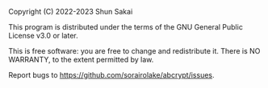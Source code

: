 Copyright (C) 2022-2023 Shun Sakai

This program is distributed under the terms of the GNU General Public License
v3.0 or later.

This is free software: you are free to change and redistribute it. There is NO
WARRANTY, to the extent permitted by law.

Report bugs to <https://github.com/sorairolake/abcrypt/issues>.
